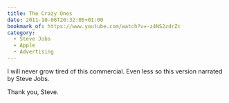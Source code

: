 ```yaml
---
title: The Crazy Ones
date: 2011-10-06T20:32:05+01:00
bookmark_of: https://www.youtube.com/watch?v=-z4NS2zdrZc
category:
  - Steve Jobs
  - Apple
  - Advertising
---
```

I will never grow tired of this commercial. Even less so this version narrated by Steve Jobs.

Thank you, Steve.

